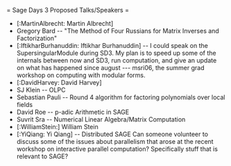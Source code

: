 = Sage Days 3 Proposed Talks/Speakers =

 * [:MartinAlbrecht: Martin Albrecht]
 * Gregory Bard -- "The Method of Four Russians for Matrix Inverses and Factorization"
 * [:IftikharBurhanuddin: Iftikhar Burhanuddin] -- I could speak on the SupersingularModule during SD3. My plan is to speed up some of the internals between now and SD3, run computation, and give an update on what has happened since august --- msri06, the summer grad workshop on computing with modular forms.
 * [:DavidHarvey: David Harvey]
 * SJ Klein -- OLPC
 * Sebastian Pauli -- Round 4 algorithm for factoring polynomials over local fields
 * David Roe -- p-adic Arithmetic in SAGE
 * Suvrit Sra -- Numerical Linear Algebra/Matrix Computation
 * [:WilliamStein:] William Stein
 * [:YiQiang: Yi Qiang] -- Distributed SAGE
Can someone volunteer to discuss some of the issues about parallelism that arose at the recent workshop on interactive parallel computation? Specifically stuff that is relevant to SAGE?
